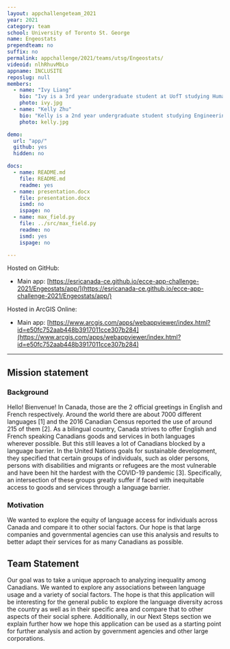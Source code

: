 ```yaml
---
layout: appchallengeteam_2021
year: 2021
category: team
school: University of Toronto St. George
name: Engeostats
prependteam: no
suffix: no
permalink: appchallenge/2021/teams/utsg/Engeostats/
videoid: nlhRhuvMbLo
appname: INCLUSITE
reposlug: null
members:
  - name: "Ivy Liang"
    bio: "Ivy is a 3rd year undergraduate student at UofT studying Human Geography, Statistics and GIS. She hopes in the future to be able to further continue her interests in cities, data and geospatial technologies. In her free time, she enjoys skiing, playing the drums and listening to music!"
    photo: ivy.jpg
  - name: "Kelly Zhu"
    bio: "Kelly is a 2nd year undergraduate student studying Engineering Science at the University of Toronto. She was a developer for this project and enjoys learning new things in her spare time!"
    photo: kelly.jpg

demo:
  url: "app/"
  github: yes
  hidden: no

docs:
  - name: README.md
    file: README.md
    readme: yes
  - name: presentation.docx
    file: presentation.docx
    ismd: no
    ispage: no
  - name: max_field.py
    file: ../src/max_field.py
    readme: no
    ismd: yes
    ispage: no

---
```


Hosted on GitHub:

- Main app: [https://esricanada-ce.github.io/ecce-app-challenge-2021/Engeostats/app/](https://esricanada-ce.github.io/ecce-app-challenge-2021/Engeostats/app/)

Hosted in ArcGIS Online:

- Main app: [https://www.arcgis.com/apps/webappviewer/index.html?id=e50fc752aab448b3917011cce307b284](https://www.arcgis.com/apps/webappviewer/index.html?id=e50fc752aab448b3917011cce307b284)

---

## Mission statement

### Background
Hello! Bienvenue! In Canada, those are the 2 official greetings in English and French respectively. Around the world there are about 7000 different languages [1] and the 2016 Canadian Census reported the use of around 215 of them [2]. As a bilingual country, Canada strives to offer English and French speaking Canadians goods and services in both languages wherever possible. But this still leaves a lot of Canadians blocked by a language barrier. In the United Nations goals for sustainable development, they specified that certain groups of individuals, such as older persons, persons with disabilities and migrants or refugees are the most vulnerable and have been hit the hardest with the COVID-19 pandemic [3]. Specifically, an intersection of these groups greatly suffer if faced with inequitable access to goods and services through a language barrier.

### Motivation
We wanted to explore the equity of language access for individuals across Canada and compare it to other social factors. Our hope is that large companies and governmental agencies can use this analysis and results to better adapt their services for as many Canadians as possible.


## Team Statement
Our goal was to take a unique approach to analyzing inequality among Canadians. We wanted to explore any associations between language usage and a variety of social factors. The hope is that this application will be interesting for the general public to explore the language diversity across the country as well as in their specific area and compare that to other aspects of their social sphere. Additionally, in our Next Steps section we explain further how we hope this application can be used as a starting point for further analysis and action by government agencies and other large corporations.
